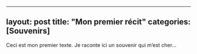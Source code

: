 
---
layout: post
title: "Mon premier récit"
categories: [Souvenirs]
---

Ceci est mon premier texte. Je raconte ici un souvenir qui m’est cher…
